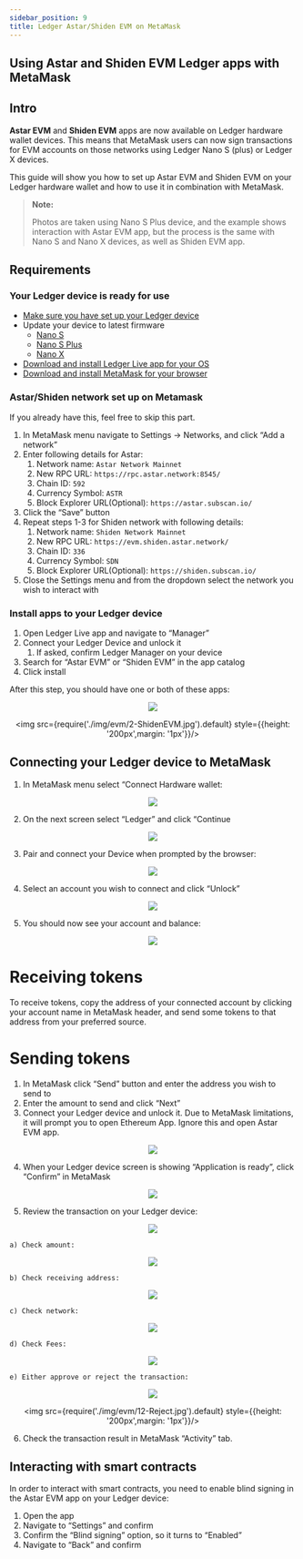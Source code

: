 ```yaml
---
sidebar_position: 9
title: Ledger Astar/Shiden EVM on MetaMask
---
```


## Using Astar and Shiden EVM Ledger apps with MetaMask

## Intro

**Astar EVM** and **Shiden EVM** apps are now available on Ledger hardware wallet devices. This means that MetaMask users can now sign transactions for EVM accounts on those networks using Ledger Nano S (plus) or Ledger X devices.

This guide will show you how to set up Astar EVM and Shiden EVM on your Ledger hardware wallet and how to use it in combination with MetaMask.

> **Note:**
>
> Photos are taken using Nano S Plus device, and the example shows interaction with Astar EVM app, but the process is the same with Nano S and Nano X devices, as well as Shiden EVM app.

## Requirements

### Your Ledger device is ready for use

- [Make sure you have set up your Ledger device](https://support.ledger.com/hc/en-us/articles/360000613793?docs=true)
- Update your device to latest firmware
  - [Nano S](https://support.ledger.com/hc/en-us/articles/360002731113?docs=true)
  - [Nano S Plus](https://support.ledger.com/hc/en-us/articles/4445777839901?docs=true)
  - [Nano X](https://support.ledger.com/hc/en-us/articles/360013349800?docs=true)
- [Download and install Ledger Live app for your OS](https://support.ledger.com/hc/en-us/articles/4404389606417-Download-and-install-Ledger-Live?docs=true)
- [Download and install MetaMask for your browser](https://metamask.io/download/)

### Astar/Shiden network set up on Metamask

If you already have this, feel free to skip this part.

1. In MetaMask menu navigate to Settings → Networks, and click “Add a network”
2. Enter following details for Astar:
   1. Network name: `Astar Network Mainnet`
   2. New RPC URL: `https://rpc.astar.network:8545/`
   3. Chain ID: `592`
   4. Currency Symbol: `ASTR`
   5. Block Explorer URL(Optional): `https://astar.subscan.io/`
3. Click the “Save” button
4. Repeat steps 1-3 for Shiden network with following details:
   1. Network name: `Shiden Network Mainnet`
   2. New RPC URL: `https://evm.shiden.astar.network/`
   3. Chain ID: `336`
   4. Currency Symbol: `SDN`
   5. Block Explorer URL(Optional): `https://shiden.subscan.io/`
5. Close the Settings menu and from the dropdown select the network you wish to interact with

### Install apps to your Ledger device

1. Open Ledger Live app and navigate to “Manager”
2. Connect your Ledger Device and unlock it
   1. If asked, confirm Ledger Manager on your device
3. Search for “Astar EVM” or “Shiden EVM” in the app catalog
4. Click install

After this step, you should have one or both of these apps:

<center>
<div style={{display: 'flex', justifyContent: 'center'}}>
<img src={require('./img/evm/1-AstarEVM.jpg').default} style={{height: '200px',margin: '1px'}}/>

<img src={require('./img/evm/2-ShidenEVM.jpg').default} style={{height: '200px',margin: '1px'}}/>

</div>
</center>

## Connecting your Ledger device to MetaMask

1. In MetaMask menu select “Connect Hardware wallet:

<center>
<img src={require('./img/evm/connect_hw_wallet.png').default} style={{height: "400px"}}/>
</center>

2. On the next screen select “Ledger” and click “Continue

<center>
<img src={require('./img/evm/select_ledger.png').default} style={{height: "400px"}}/>
</center>

3. Pair and connect your Device when prompted by the browser:

<center>
<img src={require('./img/evm/pair_hid.png').default} style={{height: "400px"}}/>
</center>

4. Select an account you wish to connect and click “Unlock”

<center>
<img src={require('./img/evm/select_acc.png').default} style={{height: "400px"}}/>
</center>

5. You should now see your account and balance:

<center>
<img src={require('./img/evm/acc_balance.png').default} style={{height: "400px"}}/>
</center>

# Receiving tokens

To receive tokens, copy the address of your connected account by clicking your account name in MetaMask header, and send some tokens to that address from your preferred source.

# Sending tokens

1. In MetaMask click “Send” button and enter the address you wish to send to
2. Enter the amount to send and click “Next”
3. Connect your Ledger device and unlock it. Due to MetaMask limitations, it will prompt you to open Ethereum App. Ignore this and open Astar EVM app.

<center>
<img src={require('./img/evm/confirm_tx.png').default} style={{height: "400px"}}/>
</center>

4. When your Ledger device screen is showing “Application is ready”, click “Confirm” in MetaMask

<center>
<img src={require('./img/evm/3-ApplicationIsReady.jpg').default} style={{height: '200px',margin: '1px'}}/>
</center>

5. Review the transaction on your Ledger device:

<center>
<img src={require('./img/evm/4-ReviewTransaction.jpg').default} style={{height: '200px',margin: '1px'}}/>
</center>

    a) Check amount:

<center>
<img src={require('./img/evm/5-AmountASTR1.jpg').default} style={{height: '200px',margin: '1px'}}/>
</center>

    b) Check receiving address:

<center>
<img src={require('./img/evm/6-Address.jpg').default} style={{height: '200px',margin: '1px'}}/>
</center>

    c) Check network:

<center>
<img src={require('./img/evm/7-Network_Astar.jpg').default} style={{height: '200px',margin: '1px'}}/>
</center>

    d) Check Fees:

<center>
<img src={require('./img/evm/9-MaxFees_ASTR.jpg').default} style={{height: '200px',margin: '1px'}}/>
</center>

    e) Either approve or reject the transaction:

<center>
<div style={{display: 'flex', justifyContent: 'center'}}>
<img src={require('./img/evm/11-AcceptAndSend.jpg').default} style={{height: '200px',margin: '1px'}}/>

<img src={require('./img/evm/12-Reject.jpg').default} style={{height: '200px',margin: '1px'}}/>

</div>
</center>

6. Check the transaction result in MetaMask “Activity” tab.

## Interacting with smart contracts

In order to interact with smart contracts, you need to enable blind signing in the Astar EVM app on your Ledger device:

1. Open the app
2. Navigate to “Settings” and confirm
3. Confirm the “Blind signing” option, so it turns to “Enabled”
4. Navigate to “Back” and confirm
